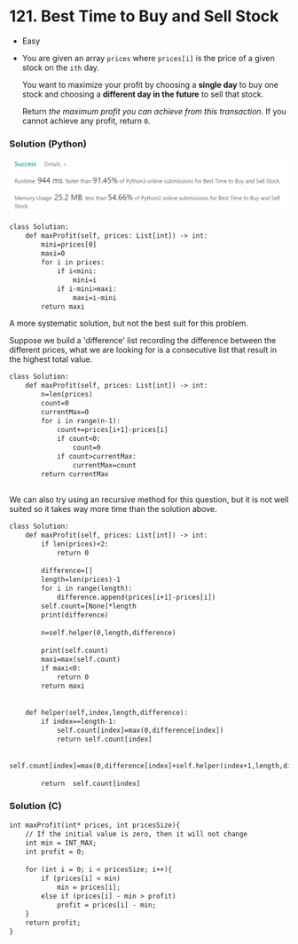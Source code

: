 # 121. Best Time to Buy and Sell Stock

* Easy
*   You are given an array `prices` where `prices[i]` is the price of a given stock on the `ith` day.

    You want to maximize your profit by choosing a **single day** to buy one stock and choosing a **different day in the future** to sell that stock.

    Return _the maximum profit you can achieve from this transaction_. If you cannot achieve any profit, return `0`.

### Solution (Python)

![](<../../.gitbook/assets/image (8) (1) (1).png>)

```
class Solution:
    def maxProfit(self, prices: List[int]) -> int:
        mini=prices[0]
        maxi=0
        for i in prices:
            if i<mini:
                mini=i
            if i-mini>maxi:
                maxi=i-mini
        return maxi
```

A more systematic solution, but not the best suit for this problem.

Suppose we build a 'difference' list recording the difference between the different prices, what we are looking for is a consecutive list that result in the highest total value.&#x20;

```
class Solution:
    def maxProfit(self, prices: List[int]) -> int:
        n=len(prices)
        count=0
        currentMax=0
        for i in range(n-1):
            count+=prices[i+1]-prices[i]
            if count<0:
                count=0
            if count>currentMax:
                currentMax=count
        return currentMax
        
```

We can also try using an recursive method for this question, but it is not well suited so it takes way more time than the solution above.&#x20;

```
class Solution:
    def maxProfit(self, prices: List[int]) -> int:
        if len(prices)<2:
            return 0
        
        difference=[]
        length=len(prices)-1
        for i in range(length):
            difference.append(prices[i+1]-prices[i])
        self.count=[None]*length
        print(difference)
        
        n=self.helper(0,length,difference)

        print(self.count)
        maxi=max(self.count)                
        if maxi<0:
            return 0
        return maxi

        
    def helper(self,index,length,difference):
        if index==length-1:
            self.count[index]=max(0,difference[index])
            return self.count[index]
        
        self.count[index]=max(0,difference[index]+self.helper(index+1,length,difference))
        
        return  self.count[index]
```

### Solution (C)

```
int maxProfit(int* prices, int pricesSize){
	// If the initial value is zero, then it will not change
    int min = INT_MAX;
    int profit = 0;
    
    for (int i = 0; i < pricesSize; i++){
        if (prices[i] < min)
            min = prices[i];
        else if (prices[i] - min > profit)
            profit = prices[i] - min;
    }
    return profit;
}
```
